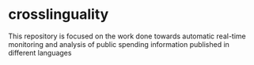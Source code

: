 # crosslinguality
This repository is focused on the work done towards automatic real-time monitoring and analysis of public spending information published in different languages
